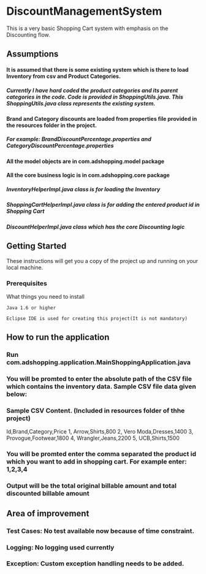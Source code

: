 # DiscountManagementSystem

This is a very basic Shopping Cart system with emphasis on the Discounting flow.

## Assumptions

#### It is assumed that there is some existing system which is there to load Inventory from csv and Product Categories. 
##### Currently I have hard coded the product categories and its parent categories in the code. Code is provided in ShoppingUtils.java. This ShoppingUtils.java class represents the existing system.

#### Brand and Category discounts are loaded from properties file provided in the resources folder in the project. 
##### For example: BrandDiscountPercentage.properties and CategoryDiscountPercentage.properties

#### All the model objects are in com.adshopping.model package

#### All the core business logic is in com.adshopping.core package

##### InventoryHelperImpl.java class is for loading the Inventory
##### ShoppingCartHelperImpl.java class is for adding the entered product id in Shopping Cart 
##### DiscountHelperImpl.java class which has the core Discounting logic

## Getting Started

These instructions will get you a copy of the project up and running on your local machine.

### Prerequisites

What things you need to install

```
Java 1.6 or higher

Eclipse IDE is used for creating this project(It is not mandatory)

```


## How to run the application

### Run com.adshopping.application.MainShoppingApplication.java

### You will be promted to enter the absolute path of the CSV file which contains the inventory data. Sample CSV file data given below: 


### Sample CSV Content. (Included in resources folder of thhe project)
Id,Brand,Category,Price
1, Arrow,Shirts,800
2, Vero Moda,Dresses,1400
3, Provogue,Footwear,1800
4, Wrangler,Jeans,2200
5, UCB,Shirts,1500

### You will be promted enter the comma separated the product id which you want to add in shopping cart. For example enter: 1,2,3,4

### Output will be the total original billable amount and total discounted billable amount





## Area of improvement

### Test Cases: No test available now because of time constraint.

### Logging: No logging used currently

### Exception: Custom exception handling needs to be added.

